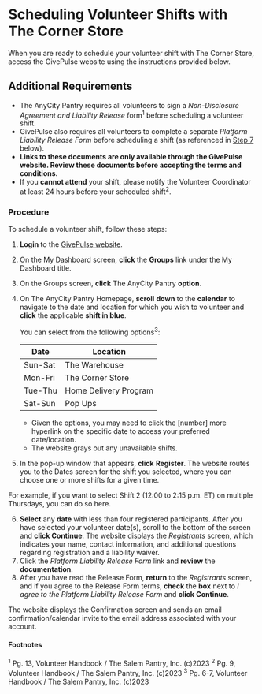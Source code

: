 # Scheduling Volunteer Shifts with The Corner Store

When you are ready to schedule your volunteer shift with The Corner Store, access the GivePulse website using the instructions provided below.

## Additional Requirements

* The AnyCity Pantry requires all volunteers to sign a <em>Non-Disclosure Agreement and Liability Release</em> form<sup>1</sup> before scheduling a volunteer shift. 
* GivePulse also requires all volunteers to complete a separate _Platform_ _Liability_ _Release_ _Form_ before scheduling a shift (as referenced in <a href="#step7">Step 7</a> below).  
* <b>Links to these documents are only available through the GivePulse website. Review these documents before accepting the terms and conditions.</b>
* If you <b>cannot attend</b> your shift, please notify the Volunteer Coordinator at least 24 hours before your scheduled shift<sup>2</sup>. 

### Procedure 

To schedule a volunteer shift, follow these steps:

1. __Login__ to the [GivePulse website](https://learn.givepulse.com/).
2. On the My Dashboard screen, __click__ the __Groups__ link under the My Dashboard title.
3. On the Groups screen, __click__ The AnyCity Pantry __option__.
4. On The AnyCity Pantry Homepage, __scroll__ __down__ to the __calendar__ to navigate to the date and location for which you wish to volunteer and __click__ the applicable <b>shift in blue</b>. 

   You can select from the following options<sup>3</sup>:
   
   Date      | Location 
   -------- | -------- 
   Sun-Sat | The Warehouse
   Mon-Fri | The Corner Store
   Tue-Thu | Home Delivery Program
   Sat-Sun | Pop Ups
   
    * Given the options, you may need to click the [number] more hyperlink on the specific date to access your preferred date/location. 
    * The website grays out any unavailable shifts.
5. In the pop-up window that appears, __click__ __Register__. The website routes you to the Dates screen for the shift you selected, where you can choose one or more shifts for a given time.

  For example, if you want to select Shift 2 (12:00 to 2:15 p.m. ET) on multiple Thursdays, you can do so here. 
  
6. __Select__ any __date__ with less than four registered participants. After you have selected your volunteer date(s), scroll to the bottom of the screen and <b>click Continue</b>. The website displays the _Registrants_ screen, which indicates your name, contact information, and additional questions regarding registration and a liability waiver.
7. <a name="7"></a>Click the <em>Platform Liability Release Form</em> link and <b>review</b> the <b>documentation</b>. 
8. After you have read the Release Form, __return__ to the _Registrants_ screen, and if you agree to the Release Form terms, __check__ the __box__ next to <em>I agree to the Platform Liability Release Form</em> and __click__ __Continue__. 

  The website displays the Confirmation screen and sends an email confirmation/calendar invite to the email address associated with your account.

#### Footnotes

<sup>1</sup> Pg. 13, Volunteer Handbook / The Salem Pantry, Inc. (c)2023
<sup>2</sup> Pg. 9, Volunteer Handbook / The Salem Pantry, Inc. (c)2023
<sup>3</sup> Pg. 6-7, Volunteer Handbook / The Salem Pantry, Inc. (c)2023




